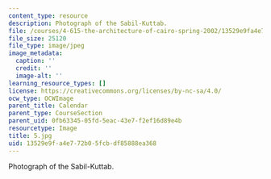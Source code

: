 ```yaml
---
content_type: resource
description: Photograph of the Sabil-Kuttab.
file: /courses/4-615-the-architecture-of-cairo-spring-2002/13529e9fa4e772b05fcbdf85888ea368_5.jpg
file_size: 25120
file_type: image/jpeg
image_metadata:
  caption: ''
  credit: ''
  image-alt: ''
learning_resource_types: []
license: https://creativecommons.org/licenses/by-nc-sa/4.0/
ocw_type: OCWImage
parent_title: Calendar
parent_type: CourseSection
parent_uid: 0fb63345-05fd-5eac-43e7-f2ef16d89e4b
resourcetype: Image
title: 5.jpg
uid: 13529e9f-a4e7-72b0-5fcb-df85888ea368
---
```

Photograph of the Sabil-Kuttab.